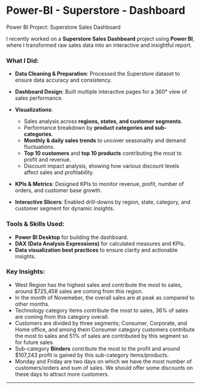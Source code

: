 # Power-BI - Superstore - Dashboard

Power BI Project: Superstore Sales Dashboard

I recently worked on a **Superstore Sales Dashboard** project using **Power BI**, where I transformed raw sales data into an interactive and insightful report.

### What I Did:

* **Data Cleaning & Preparation**: Processed the Superstore dataset to ensure data accuracy and consistency.
* **Dashboard Design**: Built multiple interactive pages for a 360° view of sales performance.
* **Visualizations**:

  * Sales analysis across **regions, states, and customer segments**.
  * Performance breakdown by **product categories and sub-categories**.
  * **Monthly & daily sales trends** to uncover seasonality and demand fluctuations.
  * **Top 10 customers** and **top 10 products** contributing the most to profit and revenue.
  * Discount impact analysis, showing how various discount levels affect sales and profitability.
* **KPIs & Metrics**: Designed KPIs to monitor revenue, profit, number of orders, and customer base growth.
* **Interactive Slicers**: Enabled drill-downs by region, state, category, and customer segment for dynamic insights.

### Tools & Skills Used:

* **Power BI Desktop** for building the dashboard.
* **DAX (Data Analysis Expressions)** for calculated measures and KPIs.
* **Data visualization best practices** to ensure clarity and actionable insights.

### Key Insights:

- West Region has the highest sales and contribute the most to sales, around $725,458 sales are coming from this region.
- In the month of Novemeber, the overall sales are at peak as compared to other months.
- Technology category items contribute the most to sales, 36% of sales are coming from this category overall.
- Customers are divided by three segments; Consumer, Corporate, and Home office, and among them Consumer category customers contribute the most to sales and 51% of sales are contributed by this segment so for future sales.
- Sub-category **Binders** contribute the most to the profit and around $107,243 profit is gained by this sub-category items/products.
- Monday and Friday are two days on which we have the most number of customers/orders and sum of sales. We should offer some discounts on these days to attract more customers.

---

